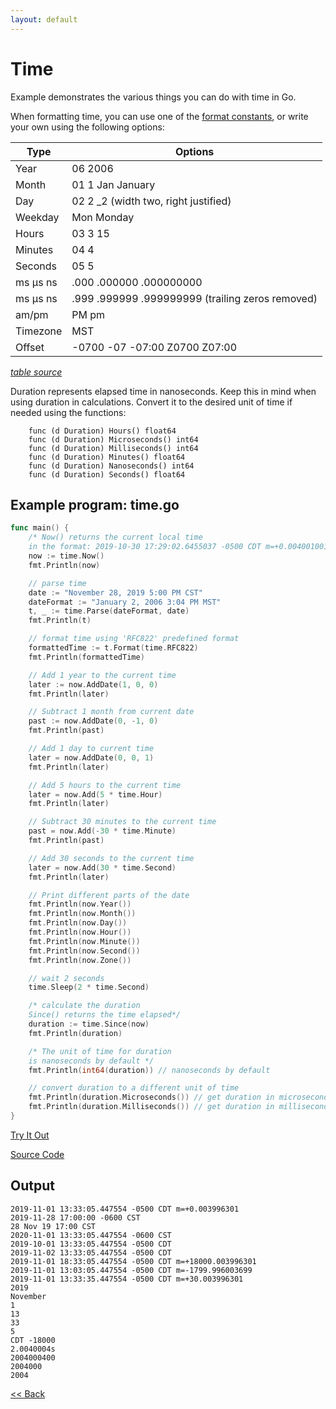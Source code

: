 ```yaml
---
layout: default
---
```


# Time

Example demonstrates the various things you can do with time in Go.

When formatting time, you can use one of the [format constants](https://golang.org/pkg/time/#pkg-constants), or write your own using the following options:

| Type     | Options                                          |
| -------- | ------------------------------------------------ |
| Year     | 06 2006                                          |
| Month    | 01 1 Jan January                                 |
| Day      | 02 2 \_2 (width two, right justified)            |
| Weekday  | Mon Monday                                       |
| Hours    | 03 3 15                                          |
| Minutes  | 04 4                                             |
| Seconds  | 05 5                                             |
| ms μs ns | .000 .000000 .000000000                          |
| ms μs ns | .999 .999999 .999999999 (trailing zeros removed) |
| am/pm    | PM pm                                            |
| Timezone | MST                                              |
| Offset   | -0700 -07 -07:00 Z0700 Z07:00                    |

[_table source_](https://yourbasic.org/golang/format-parse-string-time-date-example/#layout-options)

Duration represents elapsed time in nanoseconds. Keep this in mind when using duration in calculations. Convert it to the desired unit of time if needed using the functions:

```plain
    func (d Duration) Hours() float64
    func (d Duration) Microseconds() int64
    func (d Duration) Milliseconds() int64
    func (d Duration) Minutes() float64
    func (d Duration) Nanoseconds() int64
    func (d Duration) Seconds() float64
```

## Example program: time.go

```Go
func main() {
    /* Now() returns the current local time
    in the format: 2019-10-30 17:29:02.6455037 -0500 CDT m=+0.004001001 */
    now := time.Now()
    fmt.Println(now)

    // parse time
    date := "November 28, 2019 5:00 PM CST"
    dateFormat := "January 2, 2006 3:04 PM MST"
    t, _ := time.Parse(dateFormat, date)
    fmt.Println(t)

    // format time using 'RFC822' predefined format
    formattedTime := t.Format(time.RFC822)
    fmt.Println(formattedTime)

    // Add 1 year to the current time
    later := now.AddDate(1, 0, 0)
    fmt.Println(later)

    // Subtract 1 month from current date
    past := now.AddDate(0, -1, 0)
    fmt.Println(past)

    // Add 1 day to current time
    later = now.AddDate(0, 0, 1)
    fmt.Println(later)

    // Add 5 hours to the current time
    later = now.Add(5 * time.Hour)
    fmt.Println(later)

    // Subtract 30 minutes to the current time
    past = now.Add(-30 * time.Minute)
    fmt.Println(past)

    // Add 30 seconds to the current time
    later = now.Add(30 * time.Second)
    fmt.Println(later)

    // Print different parts of the date
    fmt.Println(now.Year())
    fmt.Println(now.Month())
    fmt.Println(now.Day())
    fmt.Println(now.Hour())
    fmt.Println(now.Minute())
    fmt.Println(now.Second())
    fmt.Println(now.Zone())

    // wait 2 seconds
    time.Sleep(2 * time.Second)

    /* calculate the duration
    Since() returns the time elapsed*/
    duration := time.Since(now)
    fmt.Println(duration)

    /* The unit of time for duration
    is nanoseconds by default */
    fmt.Println(int64(duration)) // nanoseconds by default

    // convert duration to a different unit of time
    fmt.Println(duration.Microseconds()) // get duration in microseconds
    fmt.Println(duration.Milliseconds()) // get duration in milliseconds
}
```

<a href='https://play.golang.org/p/0O_ndbXDkz5' target='_blank'>Try It Out</a>

[Source Code](https://github.com/sagar-jadhav/go-examples/blob/master/src/time.go)

## Output

```plain
2019-11-01 13:33:05.447554 -0500 CDT m=+0.003996301
2019-11-28 17:00:00 -0600 CST
28 Nov 19 17:00 CST
2020-11-01 13:33:05.447554 -0600 CST
2019-10-01 13:33:05.447554 -0500 CDT
2019-11-02 13:33:05.447554 -0500 CDT
2019-11-01 18:33:05.447554 -0500 CDT m=+18000.003996301
2019-11-01 13:03:05.447554 -0500 CDT m=-1799.996003699
2019-11-01 13:33:35.447554 -0500 CDT m=+30.003996301
2019
November
1
13
33
5
CDT -18000
2.0040004s
2004000400
2004000
2004
```

[<< Back](./)
